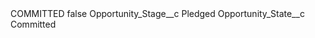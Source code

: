 <?xml version="1.0" encoding="UTF-8"?>
<CustomMetadata xmlns="http://soap.sforce.com/2006/04/metadata" xmlns:xsi="http://www.w3.org/2001/XMLSchema-instance" xmlns:xsd="http://www.w3.org/2001/XMLSchema">
    <label>COMMITTED</label>
    <protected>false</protected>
    <values>
        <field>Opportunity_Stage__c</field>
        <value xsi:type="xsd:string">Pledged</value>
    </values>
    <values>
        <field>Opportunity_State__c</field>
        <value xsi:type="xsd:string">Committed</value>
    </values>
</CustomMetadata>
